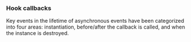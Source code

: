 ### Hook callbacks

Key events in the lifetime of asynchronous events have been categorized into
four areas: instantiation, before/after the callback is called, and when the
instance is destroyed.
